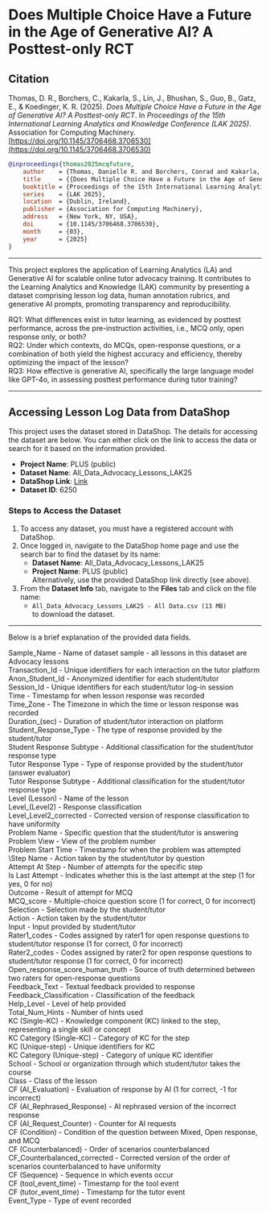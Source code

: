 # Does Multiple Choice Have a Future in the Age of Generative AI? A Posttest-only RCT  

## Citation  

Thomas, D. R., Borchers, C., Kakarla, S., Lin, J., Bhushan, S., Guo, B., Gatz, E., & Koedinger, K. R. (2025). *Does Multiple Choice Have a Future in the Age of Generative AI? A Posttest-only RCT*. In *Proceedings of the 15th International Learning Analytics and Knowledge Conference (LAK 2025)*. Association for Computing Machinery. [https://doi.org/10.1145/3706468.3706530](https://doi.org/10.1145/3706468.3706530)  

```bibtex
@inproceedings{thomas2025mcqfuture,
    author    = {Thomas, Danielle R. and Borchers, Conrad and Kakarla, Sanjit and Lin, Jionghao and Bhushan, Shambhavi and Guo, Boyuan and Gatz, Erin and Koedinger, Kenneth R.},
    title     = {{Does Multiple Choice Have a Future in the Age of Generative AI? A Posttest-only RCT}},
    booktitle = {Proceedings of the 15th International Learning Analytics and Knowledge Conference},
    series    = {LAK 2025},
    location  = {Dublin, Ireland},
    publisher = {Association for Computing Machinery},
    address   = {New York, NY, USA},
    doi       = {10.1145/3706468.3706530},
    month     = {03},
    year      = {2025}
}
```
---
This project explores the application of Learning Analytics (LA) and Generative AI for scalable online tutor advocacy training. It contributes to the Learning Analytics and Knowledge (LAK) community by presenting a dataset comprising lesson log data, human annotation rubrics, and generative AI prompts, promoting transparency and reproducibility.

RQ1: What differences exist in tutor learning, as evidenced by posttest performance, across the pre-instruction activities, i.e., MCQ only, open response only, or both? <br/>
RQ2: Under which contexts, do MCQs, open-response questions, or a combination of both yield the highest accuracy and efficiency, thereby optimizing the impact of the lesson? <br/> 
RQ3: How effective is generative AI, specifically the large language model like GPT-4o, in assessing posttest performance during tutor training?  <br/>

---
## Accessing Lesson Log Data from DataShop  

This project uses the dataset stored in DataShop. The details for accessing the dataset are below. You can either click on the link to access the data or search for it based on the information provided.  

- **Project Name**: PLUS (public)  
- **Dataset Name**: All_Data_Advocacy_Lessons_LAK25  
- **DataShop Link**: [Link]([https://pslcdatashop.web.cmu.edu](https://pslcdatashop.web.cmu.edu/DatasetInfo?datasetId=6250))  
- **Dataset ID**: 6250  

### Steps to Access the Dataset  

1. To access any dataset, you must have a registered account with DataShop.  
2. Once logged in, navigate to the DataShop home page and use the search bar to find the dataset by its name:  
   - **Dataset Name**: All_Data_Advocacy_Lessons_LAK25  
   - **Project Name**: PLUS (public)  
   Alternatively, use the provided DataShop link directly (see above).  
3. From the **Dataset Info** tab, navigate to the **Files** tab and click on the file name:  
   - `All_Data_Advocacy_Lessons_LAK25 - All Data.csv (13 MB)`  
   to download the dataset.  
---

Below is a brief explanation of the provided data fields.

Sample_Name - Name of dataset sample - all lessons in this dataset are Advocacy lessons<br/>
Transaction_Id - Unique identifiers for each interaction on the tutor platform <br/>
Anon_Student_Id - Anonymized identifier for each student/tutor <br/> 
Session_Id - Unique identifiers for each student/tutor log-in session<br/> 
Time - Timestamp for when lesson response was recorded<br/> 
Time_Zone - The Timezone in which the time or lesson response was recorded<br/> 
Duration_(sec) - Duration of student/tutor interaction on platform<br/> 
Student_Response_Type - The type of response provided by the student/tutor<br/> 
Student Response Subtype - Additional classification for the student/tutor response type<br/>
Tutor Response Type - Type of response provided by the student/tutor (answer evaluator)<br/>
Tutor Response Subtype - Additional classification for the student/tutor response type<br/>
Level (Lesson) - Name of the lesson<br/> Level_(Level2) - Response classification<br/>
Level_Level2_corrected - Corrected version of response classification to have uniformity<br/>
Problem Name - Specific question that the student/tutor is answering<br/> 
Problem View - View of the problem number<br/> 
Problem Start Time - Timestamp for when the problem was attempted<br/> \Step Name - Action taken by the student/tutor by question<br/> 
Attempt At Step - Number of attempts for the specific step<br/> 
Is Last Attempt - Indicates whether this is the last attempt at the step (1 for yes, 0 for no)<br/> 
Outcome - Result of attempt for MCQ<br/> 
MCQ_score - Multiple-choice question score (1 for correct, 0 for incorrect)<br/> 
Selection - Selection made by the student/tutor<br/> Action - Action taken by the student/tutor<br/> 
Input - Input provided by student/tutor<br/> 
Rater1_codes - Codes assigned by rater1 for open response questions to student/tutor response (1 for correct, 0 for incorrect)<br/>
Rater2_codes - Codes assigned by rater2 for open response questions to student/tutor response (1 for correct, 0 for incorrect)<br/> 
Open_response_score_human_truth - Source of truth determined between two raters for open-response questions<br/> 
Feedback_Text - Textual feedback provided to response<br/> 
Feedback_Classification - Classification of the feedback<br/> 
Help_Level - Level of help provided<br/> 
Total_Num_Hints - Number of hints used<br/> 
KC (Single-KC) - Knowledge component (KC) linked to the step, representing a single skill or concept<br/> 
KC Category (Single-KC) - Category of KC for the step<br/> 
KC (Unique-step) - Unique identifiers for KC<br/> 
KC Category (Unique-step) - Category of unique KC identifier<br/> 
School - School or organization through which student/tutor takes the course<br/> 
Class - Class of the lesson<br/> CF (AI_Evaluation) - Evaluation of response by AI (1 for correct, -1 for incorrect)<br/> 
CF (AI_Rephrased_Response) - AI rephrased version of the incorrect response<br/> 
CF (AI_Request_Counter) - Counter for AI requests<br/> 
CF (Condition) - Condition of the question between Mixed, Open response, and MCQ<br/> 
CF (Counterbalanced) - Order of scenarios counterbalanced<br/> 
CF_Counterbalanced_corrected - Corrected version of the order of scenarios counterbalanced to have uniformity<br/> 
CF (Sequence) - Sequence in which events occur<br/> 
CF (tool_event_time) - Timestamp for the tool event<br/> 
CF (tutor_event_time) - Timestamp for the tutor event<br/> 
Event_Type - Type of event recorded<br/>
